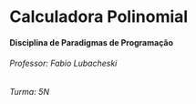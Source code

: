# Calculadora Polinomial

#### Disciplina de Paradigmas de Programação

###### Professor: Fabio Lubacheski

###### Turma: 5N
